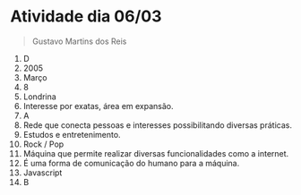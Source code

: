 # Atividade dia 06/03
> Gustavo Martins dos Reis

1. D
2. 2005
3. Março
4. 8
5. Londrina
6. Interesse por exatas, área em expansão.
7. A
8. Rede que conecta pessoas e interesses possibilitando diversas práticas.
9. Estudos e entretenimento.
10. Rock / Pop
11. Máquina que permite realizar diversas funcionalidades como a internet.
12. É uma forma de comunicação do humano para a máquina.
13. Javascript
14. B
